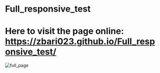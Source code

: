 # Full_responsive_test
# Here to visit the page online: https://zbari023.github.io/Full_responsive_test/
![full_page](https://user-images.githubusercontent.com/120318142/215328453-b112b8e5-ef44-4cef-95ce-35a72e6750eb.png)
